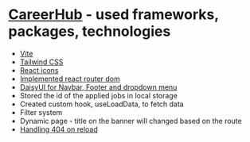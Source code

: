 # [CareerHub](https://yummy-van-careerhub.surge.sh/) - used frameworks, packages, technologies

- [Vite](https://vitejs.dev/)
- [Tailwind CSS](https://tailwindcss.com/)
- [React icons](https://react-icons.github.io/react-icons/)
- [Implemented react router dom](https://reactrouter.com/)
- [DaisyUI for Navbar, Footer and dropdown menu](https://daisyui.com/)
- Stored the id of the applied jobs in local storage
- Created custom hook, useLoadData, to fetch data
- Filter system
- Dynamic page - title on the banner will changed based on the route
- [Handling 404 on reload](https://stackoverflow.com/questions/43855529/surge-deployed-react-app-getting-404-page-not-found)
